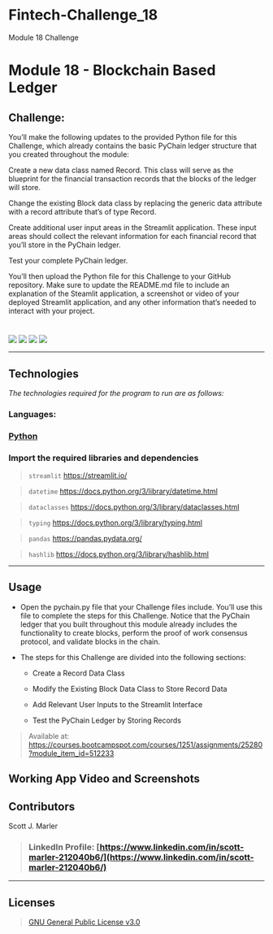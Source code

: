 # Fintech-Challenge_18
Module 18 Challenge



# Module 18 - Blockchain Based Ledger


## Challenge: 

You’ll make the following updates to the provided Python file for this Challenge, which already contains the basic PyChain ledger structure that you created throughout the module:

Create a new data class named Record. This class will serve as the blueprint for the financial transaction records that the blocks of the ledger will store.

Change the existing Block data class by replacing the generic data attribute with a record attribute that’s of type Record.

Create additional user input areas in the Streamlit application. These input areas should collect the relevant information for each financial record that you’ll store in the PyChain ledger.

Test your complete PyChain ledger.

You’ll then upload the Python file for this Challenge to your GitHub repository. Make sure to update the README.md file to include an explanation of the Steamlit application, a screenshot or video of your deployed Streamlit application, and any other information that’s needed to interact with your project.


     

#
[<img src="https://img.shields.io/badge/language-Python-orange.svg?logo=LOGO">](https://www.python.org/)
[<img src="https://img.shields.io/badge/platform-dev-orange.svg?logo=LOGO">](<LINK>)
[<img src="https://img.shields.io/badge/libraries-2-orange.svg?logo=LOGO">](<LINK>)
[<img src="https://img.shields.io/badge/license-GNU General Public License v3.0-blue.svg?logo=LOGO">](COPYING.txt)


---

## Technologies

*The technologies required for the program to run are as follows:*

### Languages:   

### [Python](python.org)

### Import the required libraries and dependencies

>`streamlit`         https://streamlit.io/

>`datetime`          https://docs.python.org/3/library/datetime.html

>`dataclasses`       https://docs.python.org/3/library/dataclasses.html

>`typing`            https://docs.python.org/3/library/typing.html

>`pandas`            https://pandas.pydata.org/

>`hashlib`           https://docs.python.org/3/library/hashlib.html




---

## Usage


* Open the pychain.py file that your Challenge files include. You’ll use this file to complete the steps for this Challenge. Notice that the PyChain ledger that you built throughout this module already includes the functionality to create blocks, perform the proof of work consensus protocol, and validate blocks in the chain.

* The steps for this Challenge are divided into the following sections:

    * Create a Record Data Class

    * Modify the Existing Block Data Class to Store Record Data

    * Add Relevant User Inputs to the Streamlit Interface

    * Test the PyChain Ledger by Storing Records




>
> Available at:
https://courses.bootcampspot.com/courses/1251/assignments/25280?module_item_id=512233


## Working App Video and Screenshots








## Contributors

Scott J. Marler


> ### LinkedIn Profile:     [https://www.linkedin.com/in/scott-marler-212040b6/](https://www.linkedin.com/in/scott-marler-212040b6/)



---

## Licenses

> [GNU General Public License v3.0](COPYING.txt)
